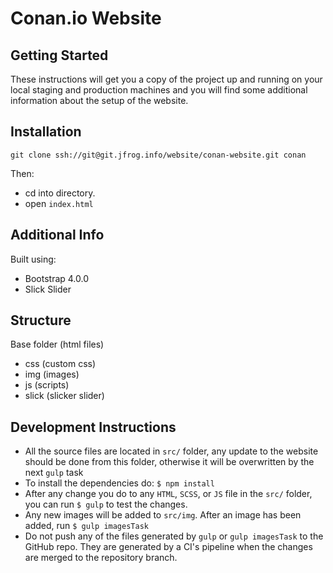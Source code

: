 # Conan.io Website
## Getting Started
These instructions will get you a copy of the project up and running on your local staging and production machines and you will find some additional information about the setup of the website.

## Installation
```
git clone ssh://git@git.jfrog.info/website/conan-website.git conan

```
Then:
 - cd into directory.
 - open `index.html`

 ## Additional Info
 Built using:
 - Bootstrap 4.0.0
 - Slick Slider

## Structure
Base folder (html files)
- css (custom css)
- img (images)
- js (scripts)
- slick (slicker slider)

## Development Instructions
- All the source files are located in `src/` folder, any update to the website should be done from
  this folder, otherwise it will be overwritten by the next `gulp` task
- To install the dependencies do: `$ npm install`
- After any change you do to any `HTML`, `SCSS`, or `JS` file in the `src/` folder, you can run `$
  gulp` to test the changes.
- Any new images will be added to `src/img`. After an image has been added, run `$ gulp imagesTask`
- Do not push any of the files generated by `gulp` or `gulp imagesTask` to the GitHub repo. They are
  generated by a CI's pipeline when the changes are merged to the repository branch.
